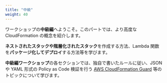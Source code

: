 ```yaml
---
title: "中級"
weight: 40
---
```


ワークショップの**中級編**へようこそ。このパートでは、より高度な CloudFormation の概念を紹介します。

**ネストされたスタックや階層化されたスタック**を作成する方法、Lambda 関数を**パッケージ化してデプロイ**する方法等を学びます。

**中級編ワークショップ**の各セクションでは、独自で書いたルールに従い、JSON や YAML 形式の Policy as Code 検証を行う [AWS CloudFormation Guard](https://github.com/aws-cloudformation/cloudformation-guard) 等のトピックについて学びます。
